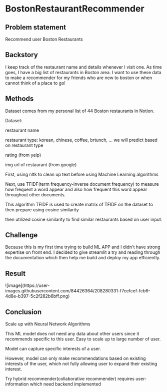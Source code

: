 # BostonRestaurantRecommender

<h2>Problem statement</h2>
Recommend user Boston Restaurants

<h2>Backstory</h2>
I keep track of the restaurant name and details whenever I visit one. As time goes, I have a big list of restaurants in Boston area. I want to use these data to make a recommender for my friends who are new to boston or when cannot think of a place to go!

<h2>Methods</h2>
Dataset comes from my personal list of 44 Boston restaurants in Notion.

Dataset:

restaurant name

restaurant type: korean, chinese, coffee, brtunch, ...  we will predict based on restaurant type

rating (from yelp)

img url of restaurant (from google)

First, using nltk to clean up text before using Machine Learning algorithms

Next, use TFIDF(term frequency-inverse document frequency) to measure how frequent a word appear and also how frequent this word appear throughout other documents.

This algorithm TFIDF is used to create matrix of TFIDF on the dataset to then prepare using cosine similarity

then utilized cosine similarity to find similar restaurants based on user input.

<h2>Challenge</h2>
Because this is my first time trying to build ML APP and I didn't have strong expertise on front end. I decided to give streamlit a try and reading through the documentation which then help me build and deploy my app efficiently.

<h2>Result</h2>
![image](https://user-images.githubusercontent.com/84426364/208280331-f7cefcef-fcb6-4d8e-b397-5c2f282b6bff.png)


<h2>Conclusion</h2>
Scale up with Neural Network Algorithms

This ML model does not need any data about other users since it recommends specific to this user. Easy to scale up to large number of user.

Model can capture specific interests of a user.

However, model can only make recommendations based on existing interests of the user, which not fully allowing user to expand their existing interest.

Try hybrid recommender(collaborative recommender) requires user-information which need backend implemented
